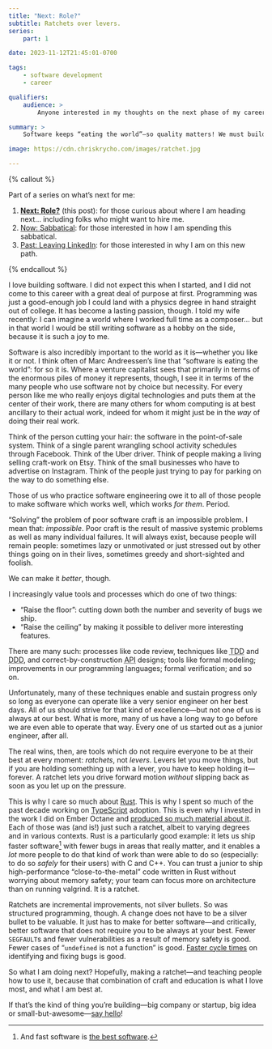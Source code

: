 ```yaml
---
title: "Next: Role?"
subtitle: Ratchets over levers.
series:
    part: 1

date: 2023-11-12T21:45:01-0700

tags:
    - software development
    - career

qualifiers:
    audience: >
        Anyone interested in my thoughts on the next phase of my career—but *especially* anyone who might want to work with me.

summary: >
    Software keeps “eating the world”—so quality matters! We must build, and teach people how to use, ratchets: to permanently raise the bar.

image: https://cdn.chriskrycho.com/images/ratchet.jpg

---
```


{% callout %}

Part of a series on what’s next for me:

1. [**Next: Role?**](/journal/next/role/) (this post): for those curious about where I am heading next… including folks who might want to hire me.
2. [Now: Sabbatical](/journal/next/sabbatical/): for those interested in how I am spending this sabbatical.
3. [Past: Leaving LinkedIn](/journal/next/leaving-linkedin/): for those interested in why I am on this new path.

{% endcallout %}

I love building software. I did not expect this when I started, and I did not come to this career with a great deal of purpose at first. Programming was just a good-enough job I could land with a physics degree in hand straight out of college. It has become a lasting passion, though. I told my wife recently: I can imagine a world where I worked full time as a composer… but in that world I would be still writing software as a hobby on the side, because it is such a joy to me.

Software is also incredibly important to the world as it is—whether you like it or not. I think often of Marc Andreessen’s line that “software is eating the world”: for so it is. Where a venture capitalist sees that primarily in terms of the enormous piles of money it represents, though, I see it in terms of the many people who use software not by choice but necessity. For every person like me who really enjoys digital technologies and puts them at the center of their work, there are many others for whom computing is at best ancillary to their actual work, indeed for whom it might just be in the *way* of doing their real work.

Think of the person cutting your hair: the software in the point-of-sale system. Think of a single parent wrangling school activity schedules through Facebook. Think of the Uber driver. Think of people making a living selling craft-work on Etsy. Think of the small businesses who have to advertise on Instagram. Think of the people just trying to pay for parking on the way to do something else.

Those of us who practice software engineering owe it to all of those people to make software which works well, which works *for them*. Period.

“Solving” the problem of poor software craft is an impossible problem. I mean that: *impossible*. Poor craft is the result of massive systemic problems as well as many individual failures. It will always exist, because people will remain people: sometimes lazy or unmotivated or just stressed out by other things going on in their lives, sometimes greedy and short-sighted and foolish.

We can make it *better*, though.

I increasingly value tools and processes which do one of two things:

- “Raise the floor”: cutting down both the number and severity of bugs we ship.
- “Raise the ceiling” by making it possible to deliver more interesting features.

There are many such: processes like code review, techniques like <abbr title="test-driven development">TDD</abbr> and <abbr title="domain-driven design">DDD</abbr>, and correct-by-construction <abbr title="application programming interface">API</abbr> designs; tools like formal modeling; improvements in our programming languages; formal verification; and so on.

Unfortunately, many of these techniques enable and sustain progress only so long as everyone can operate like a very senior engineer on her best days. All of us should strive for that kind of excellence—but not one of us is always at our best. What is more, many of us have a long way to go before we are even able to operate that way. Every one of us started out as a junior engineer, after all.

The real wins, then, are tools which do not require everyone to be at their best at every moment: *ratchets*, not *levers*. Levers let you move things, but if you are holding something up with a lever, you have to keep holding it—forever. A ratchet lets you drive forward motion *without* slipping back as soon as you let up on the pressure.

This is why I care so much about [Rust](https://www.rust-lang.org). This is why I spent so much of the past decade working on [TypeScript](https://typescriptlang.org) adoption. This is even why I invested in the work I did on Ember Octane and [produced so much material about it](https://v5.chriskrycho.com/topics/ember). Each of those was (and is!) just such a ratchet, albeit to varying degrees and in various contexts. Rust is a particularly good example: it lets us ship faster software[^1] with fewer bugs in areas that really matter, and it enables a *lot* more people to do that kind of work than were able to do so (especially: to do so *safely* for their users) with C and C++. You can trust a junior to ship high-performance “close-to-the-metal” code written in Rust without worrying about memory safety; your team can focus more on architecture than on running valgrind. It is a ratchet.

Ratchets are incremental improvements, not silver bullets. So was structured programming, though. A change does not have to be a silver bullet to be valuable. It just has to make for better software—and critically, better software that does not require you to be always at your best. Fewer `SEGFAULT`s and fewer vulnerabilities as a result of memory safety is good. Fewer cases of “`undefined` is not a function” is good. [Faster cycle times](https://v4.chriskrycho.com/2018/scales-of-feedback-time-in-software-development.html) on identifying and fixing bugs is good.

So what I am doing next? Hopefully, making a ratchet—and teaching people how to use it, because that combination of craft and education is what I love most, and what I am best at.

If that’s the kind of thing you’re building—big company or startup, big idea or small-but-awesome—[say hello](mailto:hello@chriskrycho.com?subject=Ratchets)!

[^1]:	And fast software is [the best software](https://craigmod.com/essays/fast_software/ "“Fast Software, the Best Software: On the benefits of speedy software, and how it affects user perception of engineering quality and overall usability”, by Craig Mod").
